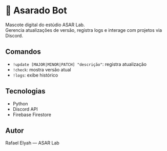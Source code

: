 # 🤖 Asarado Bot

Mascote digital do estúdio ASAR Lab.  
Gerencia atualizações de versão, registra logs e interage com projetos via Discord.

## Comandos
- `!update [MAJOR|MINOR|PATCH] "descrição"`: registra atualização
- `!check`: mostra versão atual
- `!logs`: exibe histórico

## Tecnologias
- Python
- Discord API
- Firebase Firestore

## Autor
Rafael Elyah — ASAR Lab